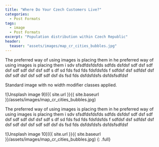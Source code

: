 ```yaml
---
title: "Where Do Your Czech Customers Live?"
categories:
  - Post Formats
tags:
  - image
  - Post Formats
excerpt: "Population distribution within Czech Republic"
header:
  teaser: "assets/images/map_cr_cities_bubbles.jpg"
---
```

The preferred way of using images is placing them in he preferred way of using images is placing them i sdv sfsdfdsfdsfds sdfds  dsfdsf sdf dsf sdf dsf sdf sdf dsf dsf  sdf s df sd fds fsd fds fdsfdsfds f sdfdsf dsf  sdfdsf dsf dsf sdf dsf dsf sdf sdf dsf ds fsd fds   dsfdsfdsfs dsfdsfsdfdsf

Standard image with no width modifier classes applied.

![Unsplash image 9]({{ site.url }}{{ site.baseurl }}/assets/images/map_cr_cities_bubbles.jpg)

The preferred way of using images is placing them in he preferred way of using images is placing them i sdv sfsdfdsfdsfds sdfds  dsfdsf sdf dsf sdf dsf sdf sdf dsf dsf  sdf s df sd fds fsd fds fdsfdsfds f sdfdsf dsf  sdfdsf dsf dsf sdf dsf dsf sdf sdf dsf ds fsd fds   dsfdsfdsfs dsfdsfsdfdsf


![Unsplash image 10]({{ site.url }}{{ site.baseurl }}/assets/images/map_cr_cities_bubbles.jpg)
{: .full}